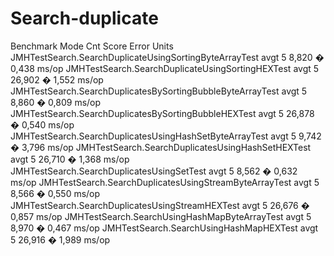 # Search-duplicate

Benchmark                                                   Mode  Cnt   Score   Error  Units
JMHTestSearch.SearchDuplicateUsingSortingByteArrayTest      avgt    5   8,820 � 0,438  ms/op
JMHTestSearch.SearchDuplicateUsingSortingHEXTest            avgt    5  26,902 � 1,552  ms/op
JMHTestSearch.SearchDuplicatesBySortingBubbleByteArrayTest  avgt    5   8,860 � 0,809  ms/op
JMHTestSearch.SearchDuplicatesBySortingBubbleHEXTest        avgt    5  26,878 � 0,540  ms/op
JMHTestSearch.SearchDuplicatesUsingHashSetByteArrayTest     avgt    5   9,742 � 3,796  ms/op
JMHTestSearch.SearchDuplicatesUsingHashSetHEXTest           avgt    5  26,710 � 1,368  ms/op
JMHTestSearch.SearchDuplicatesUsingSetTest                  avgt    5   8,562 � 0,632  ms/op
JMHTestSearch.SearchDuplicatesUsingStreamByteArrayTest      avgt    5   8,566 � 0,550  ms/op
JMHTestSearch.SearchDuplicatesUsingStreamHEXTest            avgt    5  26,676 � 0,857  ms/op
JMHTestSearch.SearchUsingHashMapByteArrayTest               avgt    5   8,970 � 0,467  ms/op
JMHTestSearch.SearchUsingHashMapHEXTest                     avgt    5  26,916 � 1,989  ms/op
